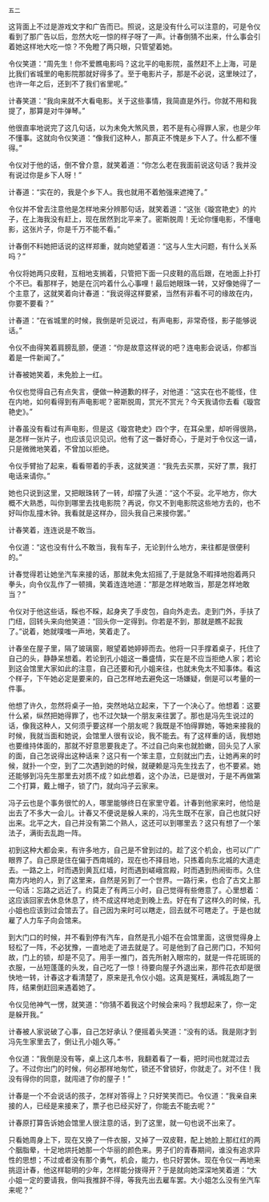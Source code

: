     五二 

   这背面上不过是游戏文字和广告而已。照说，这是没有什么可以注意的，可是令仪看到了那广告以后，忽然大吃一惊的样子呀了一声。计春倒猜不出来，什么事会引着她这样地大吃一惊？不免瞪了两只眼，只管望着她。

   令仪笑道：“周先生！你不爱瞧电影吗？这北平的电影院，虽然赶不上上海，可是比我们省城里的电影院那就好得多了。至于电影片子，那是不必说，这里映过了，也许一年之后，还到不了我们省里呢。”

   计春笑道：“我向来就不大看电影。关于这些事情，我简直是外行。你就不用和我提了，那算是对牛弹琴。”

   他很直率地说完了这几句话，以为未免大煞风景，若不是有心得罪人家，也是少年不懂事。这就向令仪笑道：“像我们这种人，那真正不愧是乡下人了。什么都不懂得。”

   令仪对于他的话，倒不曾介意，就笑着道：“你怎么老在我面前说这句话？我并没有说过你是乡下人呀！”

   计春道：“实在的，我是个乡下人。我也就用不着勉强来遮掩了。”

   令仪并不曾去注意他是怎样地来分辨那句话，就笑着道：“这张《璇宫艳史》的片子，在上海我没有赶上，现在居然到北平来了。密斯脱周！无论你懂电影，不懂电影，这张片子，你是千万不能不看。”

   计春倒不料她把话说的这样郑重，就向她望着道：“这与人生大问题，有什么关系吗？”

   令仪将她两只皮鞋，互相地支搁着，只管把下面一只皮鞋的高后跟，在地面上扑打个不已。看那样子，她是在沉吟着什么心事哩！最后她眼珠一转，又好像她得了一个主意了，这就笑着向计春道：“我说得这样要紧，当然有非看不可的缘故在内，你要不要看？”

   计春道：“在省城里的时候，我倒是听见说过，有声电影，非常奇怪，影子能够说话。”

   令仪不由得笑着肩膀乱颤，便道：“你是故意这样说的吧？连电影会说话，你都当着是一件新闻了。”

   计春被她笑着，未免脸上一红。

   令仪也觉得自己有点失言，便做一种道歉的样子，对他道：“这实在也不能怪，住在内地，如何看得到有声电影呢？密斯脱周，赏光不赏光？今天我请你去看《璇宫艳史》。”

   计春虽没有看过有声电影，但是这《璇宫艳史》四个字，在耳朵里，却听得很熟，是怎样一张片子，也应该见识见识。他有了这一番好奇心，于是对于令仪这一请，只是微微地笑着，不曾加以拒绝。

   令仪手臂抬了起来，看看带着的手表，这就笑道：“我先去买票，买好了票，我打电话来请你。”

   她也只说到这里，又把眼珠转了一转，却摆了头道：“这个不妥。北平地方，你大概不大熟悉，叫你到哪里去找电影院？再说，你又不到电影院这些地方去的，也不好叫你乱撞木钟。我看就是这样办，回头我自己来接你罢。”

   计春笑着，连连说是不敢当。

   令仪道：“这也没有什么不敢当，我有车子，无论到什么地方，来往都是很便利的。”

   计春觉得若让她坐汽车来接的话，那就未免太招摇了,于是就急不暇择地抱着两只拳头，向令仪乱作了一顿揖，笑着连连地道：“那是怎样地敢当，那是怎样地敢当？”

   令仪对于他这些话，睬也不睬，起身夹了手皮包，自向外走去。走到门外，手扶了门纽，回转头来向他笑道：“回头你一定得到。你若是不到，那就是瞧不起我了。”说着，她就噗嗤一声地，笑着走了。

   计春坐在屋子里，隔了玻璃窗，眼望着她婷婷而去。他将一只手撑着桌子，托住了自己的头，静静呆想着。若论到孔小姐这一番盛情，实在是不应当拒绝人家；若论到这会馆里大家如此的注意，自己还要和孔小姐来往，也就未免太不知事体。看这个样子，下午她必定是要来的，自己怎样地去避免这一场嫌疑，倒是可以考量的一件事。

   他想了许久，忽然将桌子一拍，突然地站立起来，下了一个决心了。他想着：这要什么紧，纵然把她得罪了，也不过欠缺一个朋友来往罢了。那也是冯先生说过的话，像我这种人，又何须乎要这样一个朋友呢？我既是不怕得罪她，等她来接我的时候，我就当面和她说，会馆里人很有议论，我不能去。有了这样重的话，我想她也要维持体面的，那就不好意思要我走了。不过自己向来也就脸嫩，回头见了人家的面，自己怎说得出这种话来？这只有一个笨主意，立刻就出门去，让她再来的时候，就扑一个空，到了二次遇到她的时候，就硬赖是冯先生找去了，也不要紧。她还能够到冯先生那里去对质不成？如此想着，这个办法，已是很对，于是不再做第二个打算，戴上帽子，锁了门，就向冯子云家来。

   冯子云也是个事务很忙的人，哪里能够终日在家里守着。计春到他家来时，他恰是出去了不多大一会儿。计春又不便说是躲人来的，冯先生既不在家，自己也就只好出来。北平之大，自己并没有第二个熟人，这还可以到哪里去？这只有想了一个笨法子，满街去乱跑一阵。

   初到这种大都会来，有许多地方，自己是不曾到过的。趁了这个机会，也可以广广眼界了。自己原是住在偏于西南城的，现在也不择目地，只拣着向东北城的大道走去。一路之上，时而遇到黄瓦红墙，时而遇到嵯峨宫殿，时而遇到热闹街市。久住南方内地的人，到了这里来，自然是另到了一个世界。一路行来，也合了古文上那一句话：忘路之远近了。约莫走了有两三小时，自己觉得有些倦意了。心里想着：这应该回家去休息休息了，终不成这样地走到晚上去。好在有了这样久的时候，孔小姐也应该到过会馆去了。自己因为来时可以瞎走，回去就不可瞎走了。于是也就雇了人力车子向会馆来。

   到大门口的时候，并不看到停有汽车，自然是孔小姐不在会馆里面，这很觉得身上轻松了一阵，不必犹豫，一直地走了进去就是了。可是他到了自己房门口，不知何故，门上的锁，却是不见了。用手一推门，首先所射入眼帘的，就是一件花斑斑的衣服，一丛短蓬蓬的头发，自己吃了一惊！待要向屋子外退出来，那件花衣却是很快地一转，计春这才看清楚了，原来是孔令仪小姐。这真是冤枉，满城乱跑了一阵，结果倒赶回来遇着她了。

   令仪见他神气一愣，就笑道：“你猜不着我这个时候会来吗？我想起来了，你一定是躲开我。”

   计春被人家说破了心事，自己怎好承认？便摇着头笑道：“没有的话。我是刚才到冯先生家里去了，倒让孔小姐久等。”

   令仪道：“我倒是没有等，桌上这几本书，我翻着看了一看，把时间也就混过去了。不过你出门的时候，何必那样地匆忙，锁还不曾锁好，你就走了。对不住！我没有得你的同意，就闯进了你的屋子！”

   计春是一个不会说话的孩子，怎样对答得上？只好笑笑而已。令仪道：“我亲自来接的人，已经是来接来了，票子也已经买好了，你能去不能去呢？”

   计春原打算告诉她会馆里人很注意的话，到了这里，就一句也说不出来了。

   只看她周身上下，现在又换了一件衣服，又掉了一双皮鞋，配上她脸上那红红的两个胭脂晕，十足地烘托她那一个华丽的颜色来。男子们的青春期间，谁没有追求异性的思想；不过或者没有那个勇气，机会，能力，也只好罢休。现在令仪一再地来挑逗计春，他这样聪明的少年，怎样能分拨得开？于是就向她深深地笑着道：“大小姐一定的要请我，倒叫我推辞不得，等我先出去雇车罢。大小姐怎么没有坐汽车来呢？”

